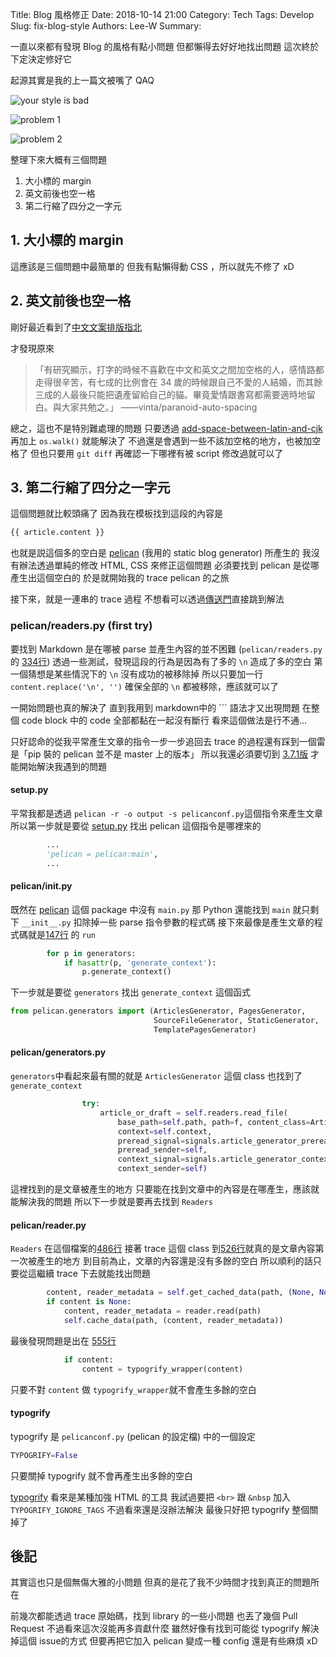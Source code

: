Title: Blog 風格修正
Date: 2018-10-14 21:00
Category: Tech
Tags: Develop
Slug: fix-blog-style
Authors: Lee-W
Summary:

一直以來都有發現 Blog 的風格有點小問題
但都懶得去好好地找出問題
這次終於下定決定修好它

<!--more-->

起源其實是我的上一篇文被嘴了 QAQ

![your style is bad]({static}/images/posts-image/2018-10-14-fix-blog-style/15385701963828.jpg)

![problem 1]({static}/images/posts-image/2018-10-14-fix-blog-style/15385699268490.jpg)

![problem 2]({static}/images/posts-image/2018-10-14-fix-blog-style/15385700601798.jpg)

整理下來大概有三個問題

1. 大小標的 margin
2. 英文前後也空一格
3. 第二行縮了四分之一字元

## 1. 大小標的 margin

這應該是三個問題中最簡單的
但我有點懶得動 CSS ，所以就先不修了 xD

## 2. 英文前後也空一格

剛好最近看到了[中文文案排版指北](https://github.com/sparanoid/chinese-copywriting-guidelines#中文文案排版指北)

才發現原來

> 「有研究顯示，打字的時候不喜歡在中文和英文之間加空格的人，感情路都走得很辛苦，有七成的比例會在 34 歲的時候跟自己不愛的人結婚，而其餘三成的人最後只能把遺產留給自己的貓。畢竟愛情跟書寫都需要適時地留白。與大家共勉之。」
> ——vinta/paranoid-auto-spacing

總之，這也不是特別難處理的問題
只要透過 [add-space-between-latin-and-cjk](https://github.com/hjiang/scripts/blob/master/add-space-between-latin-and-cjk) 再加上 `os.walk()` 就能解決了
不過還是會遇到一些不該加空格的地方，也被加空格了
但也只要用 `git diff` 再確認一下哪裡有被 script 修改過就可以了

## 3. 第二行縮了四分之一字元

這個問題就比較頭痛了
因為我在模板找到這段的內容是

```html
{{ article.content }}
```

也就是説這個多的空白是 [pelican](https://github.com/getpelican/pelican) (我用的 static blog generator) 所產生的
我沒有辦法透過單純的修改 HTML, CSS 來修正這個問題
必須要找到 pelican 是從哪產生出這個空白的
於是就開始我的 trace pelican 的之旅

接下來，就是一連串的 trace 過程
不想看可以透過[傳送門](#transport)直接跳到解法

### pelican/readers.py (first try)

要找到 Markdown 是在哪被 parse 並產生內容的並不困難
(`pelican/readers.py` 的 [334行](https://github.com/getpelican/pelican/blob/ee24ad1821774db2bfb199100eced17270a961d3/pelican/readers.py#L334))
透過一些測試，發現這段的行為是因為有了多的 `\n` 造成了多的空白
第一個猜想是某些情況下的 `\n` 沒有成功的被移除掉
所以只要加一行 `content.replace('\n', '')` 確保全部的 `\n` 都被移除，應該就可以了

一開始問題也真的解決了
直到我用到 markdown中的 \`\`\` 語法才又出現問題
在整個 code block 中的 code 全部都黏在一起沒有斷行
看來這個做法是行不通...

只好認命的從我平常產生文章的指令一步一步追回去
trace 的過程還有踩到一個雷是「pip 裝的 pelican 並不是 master 上的版本」
所以我還必須要切到 [3.7.1版](https://github.com/getpelican/pelican/tree/3.7.1) 才能開始解決我遇到的問題

#### setup.py

平常我都是透過 `pelican -r -o output -s pelicanconf.py`這個指令來產生文章
所以第一步就是要從 [setup.py](https://github.com/getpelican/pelican/blob/master/setup.py#L15) 找出 pelican 這個指令是哪裡來的

```python
        ...
        'pelican = pelican:main',
        ...
```

#### pelican/__init__.py

既然在 [pelican](https://github.com/getpelican/pelican/tree/3.7.1/pelican) 這個 package 中沒有 `main.py`
那 Python 還能找到 `main` 就只剩下 `__init__.py`
扣除掉一些 parse 指令參數的程式碼
接下來最像是產生文章的程式碼就是[147行](https://github.com/getpelican/pelican/blob/master/pelican/__init__.py#L147) 的 `run`

```python
        for p in generators:
            if hasattr(p, 'generate_context'):
                p.generate_context()
```

下一步就是要從 `generators` 找出 `generate_context` 這個函式

```python
from pelican.generators import (ArticlesGenerator, PagesGenerator,
                                SourceFileGenerator, StaticGenerator,
                                TemplatePagesGenerator)
```

#### pelican/generators.py

`generators`中看起來最有關的就是 `ArticlesGenerator`
這個 class 也找到了 `generate_context`

```python
                try:
                    article_or_draft = self.readers.read_file(
                        base_path=self.path, path=f, content_class=Article,
                        context=self.context,
                        preread_signal=signals.article_generator_preread,
                        preread_sender=self,
                        context_signal=signals.article_generator_context,
                        context_sender=self)
```

這裡找到的是文章被產生的地方
只要能在找到文章中的內容是在哪產生，應該就能解決我的問題
所以下一步就是要再去找到 `Readers`

#### pelican/reader.py

`Readers` 在這個檔案的[486行](https://github.com/getpelican/pelican/blob/3.7.1/pelican/readers.py#L486)
接著 trace 這個 class 到[526行](https://github.com/getpelican/pelican/blob/3.7.1/pelican/readers.py#L526)就真的是文章內容第一次被產生的地方
到目前為止，文章的內容還是沒有多餘的空白
所以順利的話只要從這繼續 trace 下去就能找出問題

```python
        content, reader_metadata = self.get_cached_data(path, (None, None))
        if content is None:
            content, reader_metadata = reader.read(path)
            self.cache_data(path, (content, reader_metadata))
```

最後發現問題是出在 [555行](https://github.com/getpelican/pelican/blob/3.7.1/pelican/readers.py#L555)

```python
            if content:
                content = typogrify_wrapper(content)
```

只要不對 `content` 做 `typogrify_wrapper`就不會產生多餘的空白

<a id='transport'></a>

#### typogrify

typogrify 是 `pelicanconf.py` (pelican 的設定檔) 中的一個設定

```python
TYPOGRIFY=False
```

只要關掉 typogrify 就不會再產生出多餘的空白

[typogrify](https://github.com/mintchaos/typogrify) 看來是某種加強 HTML 的工具
我試過要把 `<br>` 跟 `&nbsp` 加入 `TYPOGRIFY_IGNORE_TAGS`
不過看來還是沒辦法解決
最後只好把 typogrify 整個關掉了

## 後記

其實這也只是個無傷大雅的小問題
但真的是花了我不少時間才找到真正的問題所在

前幾次都能透過 trace 原始碼，找到 library 的一些小問題
也丟了幾個 Pull Request
不過看來這次沒能再多貢獻什麼
雖然好像有找到可能從 typogrify 解決掉這個 issue的方式
但要再把它加入 pelican 變成一種 config 還是有些麻煩 xD
